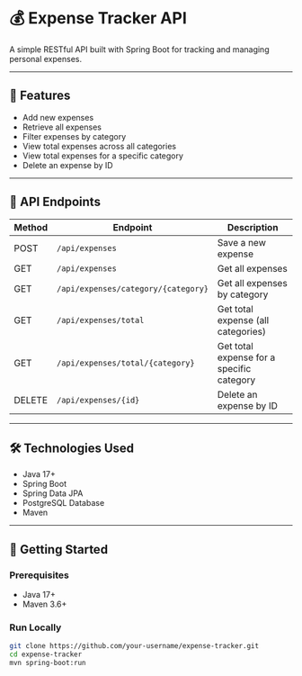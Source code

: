# 💰 Expense Tracker API

A simple RESTful API built with Spring Boot for tracking and managing personal expenses.

---

## 🚀 Features

- Add new expenses
- Retrieve all expenses
- Filter expenses by category
- View total expenses across all categories
- View total expenses for a specific category
- Delete an expense by ID

---

## 📘 API Endpoints

| Method | Endpoint                              | Description                                  |
|--------|----------------------------------------|----------------------------------------------|
| POST   | `/api/expenses`                        | Save a new expense                           |
| GET    | `/api/expenses`                        | Get all expenses                             |
| GET    | `/api/expenses/category/{category}`    | Get all expenses by category                 |
| GET    | `/api/expenses/total`                  | Get total expense (all categories)           |
| GET    | `/api/expenses/total/{category}`       | Get total expense for a specific category    |
| DELETE | `/api/expenses/{id}`                   | Delete an expense by ID                      |

---

## 🛠 Technologies Used

- Java 17+
- Spring Boot
- Spring Data JPA
- PostgreSQL Database
- Maven

---

## 🧪 Getting Started

### Prerequisites
- Java 17+
- Maven 3.6+

### Run Locally

```bash
git clone https://github.com/your-username/expense-tracker.git
cd expense-tracker
mvn spring-boot:run
